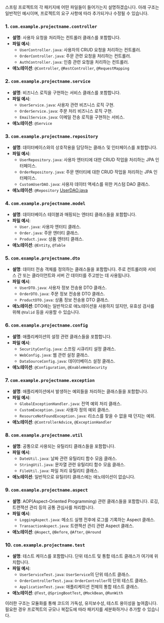 스프링 프로젝트의 각 패키지에 어떤 파일들이 들어가는지 설명하겠습니다. 아래 구조는 일반적인 예시이며, 프로젝트의 요구 사항에 따라 추가되거나 수정될 수 있습니다.

### 1. **`com.example.projectname.controller`**
- **설명**: 사용자 요청을 처리하는 컨트롤러 클래스를 포함합니다.
- **파일 예시**:
    - `UserController.java`: 사용자의 CRUD 요청을 처리하는 컨트롤러.
    - `OrderController.java`: 주문 관련 요청을 처리하는 컨트롤러.
    - `AuthController.java`: 인증 관련 요청을 처리하는 컨트롤러.
- **애노테이션**: `@Controller`, `@RestController`, `@RequestMapping`

### 2. **`com.example.projectname.service`**
- **설명**: 비즈니스 로직을 구현하는 서비스 클래스를 포함합니다.
- **파일 예시**:
    - `UserService.java`: 사용자 관련 비즈니스 로직 구현.
    - `OrderService.java`: 주문 처리 비즈니스 로직 구현.
    - `EmailService.java`: 이메일 전송 로직을 구현하는 서비스.
- **애노테이션**: `@Service`

### 3. **`com.example.projectname.repository`**
- **설명**: 데이터베이스와의 상호작용을 담당하는 클래스 및 인터페이스를 포함합니다.
- **파일 예시**:
    - `UserRepository.java`: 사용자 엔터티에 대한 CRUD 작업을 처리하는 JPA 인터페이스.
    - `OrderRepository.java`: 주문 엔터티에 대한 CRUD 작업을 처리하는 JPA 인터페이스.
    - `CustomUserDAO.java`: 사용자 데이터 액세스를 위한 커스텀 DAO 클래스.
- **애노테이션**: `@Repository`
[UserDAO.java](repository%2FUserDAO.java)
### 4. **`com.example.projectname.model`**
- **설명**: 데이터베이스 테이블과 매핑되는 엔터티 클래스들을 포함합니다.
- **파일 예시**:
    - `User.java`: 사용자 엔터티 클래스.
    - `Order.java`: 주문 엔터티 클래스.
    - `Product.java`: 상품 엔터티 클래스.
- **애노테이션**: `@Entity`, `@Table`

### 5. **`com.example.projectname.dto`**
- **설명**: 데이터 전송 객체를 정의하는 클래스들을 포함합니다. 주로 컨트롤러와 서비스 간 또는 클라이언트와 서버 간 데이터를 주고받는 데 사용됩니다.
- **파일 예시**:
    - `UserDTO.java`: 사용자 정보 전송용 DTO 클래스.
    - `OrderDTO.java`: 주문 정보 전송용 DTO 클래스.
    - `ProductDTO.java`: 상품 정보 전송용 DTO 클래스.
- **애노테이션**: DTO에는 일반적으로 애노테이션을 사용하지 않지만, 유효성 검사를 위해 `@Valid` 등을 사용할 수 있습니다.

### 6. **`com.example.projectname.config`**
- **설명**: 애플리케이션의 설정 관련 클래스들을 포함합니다.
- **파일 예시**:
    - `SecurityConfig.java`: 스프링 시큐리티 설정 클래스.
    - `WebConfig.java`: 웹 관련 설정 클래스.
    - `DataSourceConfig.java`: 데이터베이스 설정 클래스.
- **애노테이션**: `@Configuration`, `@EnableWebSecurity`

### 7. **`com.example.projectname.exception`**
- **설명**: 애플리케이션에서 발생하는 예외들을 처리하는 클래스들을 포함합니다.
- **파일 예시**:
    - `GlobalExceptionHandler.java`: 전역 예외 처리 클래스.
    - `CustomException.java`: 사용자 정의 예외 클래스.
    - `ResourceNotFoundException.java`: 리소스를 찾을 수 없을 때 던지는 예외.
- **애노테이션**: `@ControllerAdvice`, `@ExceptionHandler`

### 8. **`com.example.projectname.util`**
- **설명**: 공통으로 사용되는 유틸리티 클래스들을 포함합니다.
- **파일 예시**:
    - `DateUtil.java`: 날짜 관련 유틸리티 함수 모음 클래스.
    - `StringUtil.java`: 문자열 관련 유틸리티 함수 모음 클래스.
    - `FileUtil.java`: 파일 처리 유틸리티 클래스.
- **애노테이션**: 일반적으로 유틸리티 클래스에는 애노테이션이 없습니다.

### 9. **`com.example.projectname.aspect`**
- **설명**: AOP(Aspect-Oriented Programming) 관련 클래스들을 포함합니다. 로깅, 트랜잭션 관리 등의 공통 관심사를 처리합니다.
- **파일 예시**:
    - `LoggingAspect.java`: 메소드 실행 전후에 로그를 기록하는 Aspect 클래스.
    - `TransactionAspect.java`: 트랜잭션 관리 관련 Aspect 클래스.
- **애노테이션**: `@Aspect`, `@Before`, `@After`, `@Around`

### 10. **`com.example.projectname.test`**
- **설명**: 테스트 케이스를 포함합니다. 단위 테스트 및 통합 테스트 클래스가 여기에 위치합니다.
- **파일 예시**:
    - `UserServiceTest.java`: `UserService`의 단위 테스트 클래스.
    - `OrderControllerTest.java`: `OrderController`의 단위 테스트 클래스.
    - `ApplicationTest.java`: 애플리케이션 전체의 통합 테스트 클래스.
- **애노테이션**: `@Test`, `@SpringBootTest`, `@MockBean`, `@RunWith`

이러한 구조는 모듈화를 통해 코드의 가독성, 유지보수성, 테스트 용이성을 높여줍니다. 필요한 경우 프로젝트의 규모나 복잡도에 따라 패키지를 세분화하거나 추가할 수 있습니다.